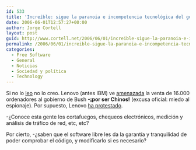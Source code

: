 ```yaml
---
id: 533
title: 'Increí­ble: sigue la paranoia e incompetencia tecnológica del gobierno Bush'
date: 2006-06-01T12:57:27+00:00
author: Jorge Cortell
layout: post
guid: http://www.cortell.net/2006/06/01/increible-sigue-la-paranoia-e-incompetencia-tecnologica-del-gobierno-bush/
permalink: /2006/06/01/increible-sigue-la-paranoia-e-incompetencia-tecnologica-del-gobierno-bush/
categories:
  - Free Software
  - General
  - Noticias
  - Sociedad y polí­tica
  - Technology
---
```

Si no lo <a target="_blank" title="Noticia Lenovo" href="http://blogs.baquia.com/zumodered/post/2006/05/24/china-ese-ogro">leo</a> no lo creo. Lenovo (antes IBM) ve <a target="_blank" title="Noticia Lenovo" href="http://www.pcworld.com/news/article/0,aid,125802,00.asp">amenazada</a> la venta de 16.000 ordenadores al gobierno de Bush **-¡por ser Chinos!** (excusa oficial: miedo al espionaje). Por supuesto, Lenovo <a target="_blank" title="Lenovo protesta" href="http://es.news.yahoo.com/24052006/159/lenovo-protesta-decision-injusta-eeuu.html">ha protestado</a>.
  
-¿Conoce esta gente los cortafuegos, chequeos electrónicos, medición y análisis de tráfico de red, etc, etc?

Por cierto, -¿saben que el software libre les da la garantí­a y tranquilidad de poder comprobar el código, y modificarlo si es necesario?